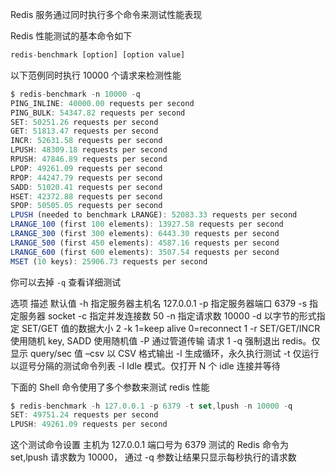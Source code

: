 

Redis 服务通过同时执行多个命令来测试性能表现

Redis 性能测试的基本命令如下
```js 
redis-benchmark [option] [option value]
```

以下范例同时执行 10000 个请求来检测性能
```js 
$ redis-benchmark -n 10000 -q                                  
PING_INLINE: 40000.00 requests per second
PING_BULK: 54347.82 requests per second
SET: 50251.26 requests per second
GET: 51813.47 requests per second
INCR: 52631.58 requests per second
LPUSH: 48309.18 requests per second
RPUSH: 47846.89 requests per second
LPOP: 49261.09 requests per second
RPOP: 44247.79 requests per second
SADD: 51020.41 requests per second
HSET: 42372.88 requests per second
SPOP: 50505.05 requests per second
LPUSH (needed to benchmark LRANGE): 52083.33 requests per second
LRANGE_100 (first 100 elements): 13927.58 requests per second
LRANGE_300 (first 300 elements): 6443.30 requests per second
LRANGE_500 (first 450 elements): 4587.16 requests per second
LRANGE_600 (first 600 elements): 3507.54 requests per second
MSET (10 keys): 25906.73 requests per second
```

你可以去掉 `-q` 查看详细测试

选项 描述 默认值 -h 指定服务器主机名 127.0.0.1 -p 指定服务器端口 6379 -s 指定服务器 socket -c 指定并发连接数 50 -n 指定请求数 10000 -d 以字节的形式指定 SET/GET 值的数据大小 2 -k 1=keep alive 0=reconnect 1 -r SET/GET/INCR 使用随机 key, SADD 使用随机值 -P 通过管道传输 <numreq> 请求 1 -q 强制退出 redis。仅显示 query/sec 值 –csv 以 CSV 格式输出 -l 生成循环，永久执行测试 -t 仅运行以逗号分隔的测试命令列表 -I Idle 模式。仅打开 N 个 idle 连接并等待

下面的 Shell 命令使用了多个参数来测试 redis 性能
```js 
$ redis-benchmark -h 127.0.0.1 -p 6379 -t set,lpush -n 10000 -q
SET: 49751.24 requests per second
LPUSH: 49261.09 requests per second
```

这个测试命令设置 主机为 127.0.0.1 端口号为 6379 测试的 Redis 命令为 set,lpush 请求数为 10000， 通过 -q 参数让结果只显示每秒执行的请求数

